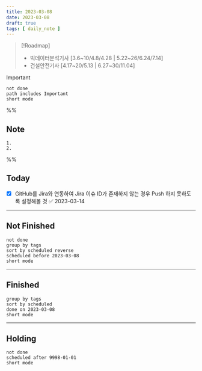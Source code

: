 ```yaml
---
title: 2023-03-08
date: 2023-03-08
draft: true
tags: [ daily_note ]
---
```


> [!Roadmap] 
> - 빅데이터분석기사 [3.6~10/4.8/4.28 | 5.22~26/6.24/7.14]
> - 건설안전기사 [4.17~20/5.13 | 6.27~30/11.04]

> [!important] 
> ```tasks
> not done
> path includes Important
> short mode
> ```

%%
## Note
	1. 
	2. 
 
%%

## Today
- [x] GitHub를 Jira와 연동하여 Jira 이슈 ID가 존재하지 않는 경우 Push 하지 못하도록 설정해볼 것 ✅ 2023-03-14

---
## Not Finished
```tasks
not done
group by tags
sort by scheduled reverse
scheduled before 2023-03-08
short mode
```
---
## Finished
```tasks
group by tags
sort by scheduled
done on 2023-03-08
short mode
```
---
## Holding
```tasks
not done
scheduled after 9998-01-01
short mode
```